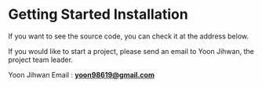 Getting Started Installation
====================


If you want to see the source code, you can check it at the address below.




If you would like to start a project, please send an email to Yoon Jihwan, the project team leader.

Yoon Jihwan Email : **yoon98619@gmail.com** 
